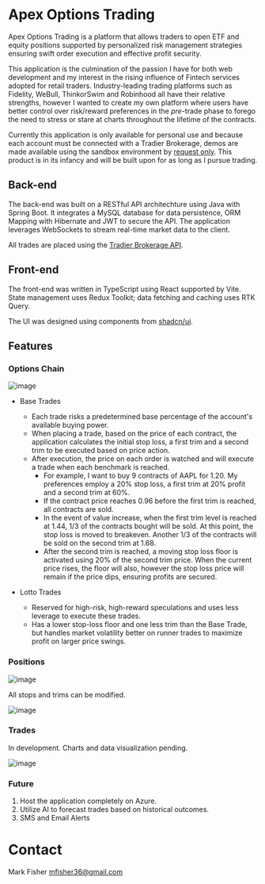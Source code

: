 # Apex Options Trading

Apex Options Trading is a platform that allows traders to open ETF and equity positions supported by personalized risk management strategies ensuring swift order execution and effective profit security.

This application is the culmination of the passion I have for both web development and my interest in the rising influence of Fintech services adopted for retail traders. Industry-leading trading platforms such as Fidelity, WeBull, ThinkorSwim and Robinhood all have their relative strengths, however I wanted to create my own platform where users have better control over risk/reward preferences in the *pre*-trade phase to forego the need to stress or stare at charts throughout the lifetime of the contracts.

Currently this application is only available for personal use and because each account must be connected with a Tradier Brokerage, demos are made available using the sandbox environment by [request only](#contact). This product is in its infancy and will be built upon for as long as I pursue trading.

## Back-end

The back-end was built on a RESTful API architechture using Java with Spring Boot. It integrates a MySQL database for data persistence, ORM Mapping with Hibernate and JWT to secure the API. The application leverages WebSockets to stream real-time market data to the client.

All trades are placed using the [Tradier Brokerage API](https://documentation.tradier.com/brokerage-api).

## Front-end

The front-end was written in TypeScript using React supported by Vite. State management uses Redux Toolkit; data fetching and caching uses RTK Query.

The UI was designed using components from [shadcn/ui](https://ui.shadcn.com/).
  
## Features

### Options Chain

![image](https://github.com/user-attachments/assets/61eab932-d633-4748-93d5-f650202a3509)
    
- Base Trades
  - Each trade risks a predetermined base percentage of the account's available buying power.
  - When placing a trade, based on the price of each contract, the application calculates the initial stop loss, a first trim and a second trim to be executed based on price action.
  - After execution, the price on each order is watched and will execute a trade when each benchmark is reached.
    - For example, I want to buy 9 contracts of AAPL for 1.20. My preferences employ a 20% stop loss, a first trim at 20% profit and a second trim at 60%.
    - If the contract price reaches 0.96 before the first trim is reached, all contracts are sold.
    - In the event of value increase, when the first trim level is reached at 1.44, 1/3 of the contracts bought will be sold. At this point, the stop loss is moved to breakeven. Another 1/3 of the contracts will be sold on the second trim at 1.68.
    - After the second trim is reached, a moving stop loss floor is activated using 20% of the second trim price. When the current price rises, the floor will also, however the stop loss price will remain if the price dips, ensuring profits are secured.

- Lotto Trades
  - Reserved for high-risk, high-reward speculations and uses less leverage to execute these trades.
  - Has a lower stop-loss floor and one less trim than the Base Trade, but handles market volatility better on runner trades to maximize profit on larger price swings.
 
### Positions

![image](https://github.com/user-attachments/assets/0155ba83-5798-4123-ba10-6f2580c8417c)

All stops and trims can be modified.

![image](https://github.com/user-attachments/assets/dfe30c35-812e-42d2-837d-6b8367d0a268)

### Trades

In development. Charts and data visualization pending.

![image](https://github.com/user-attachments/assets/ad549fd1-408b-42d8-87fe-31fceb087938)

### Future

1. Host the application completely on Azure.
2. Utilize AI to forecast trades based on historical outcomes.
3. SMS and Email Alerts

# Contact
Mark Fisher
mfisher36@gmail.com

